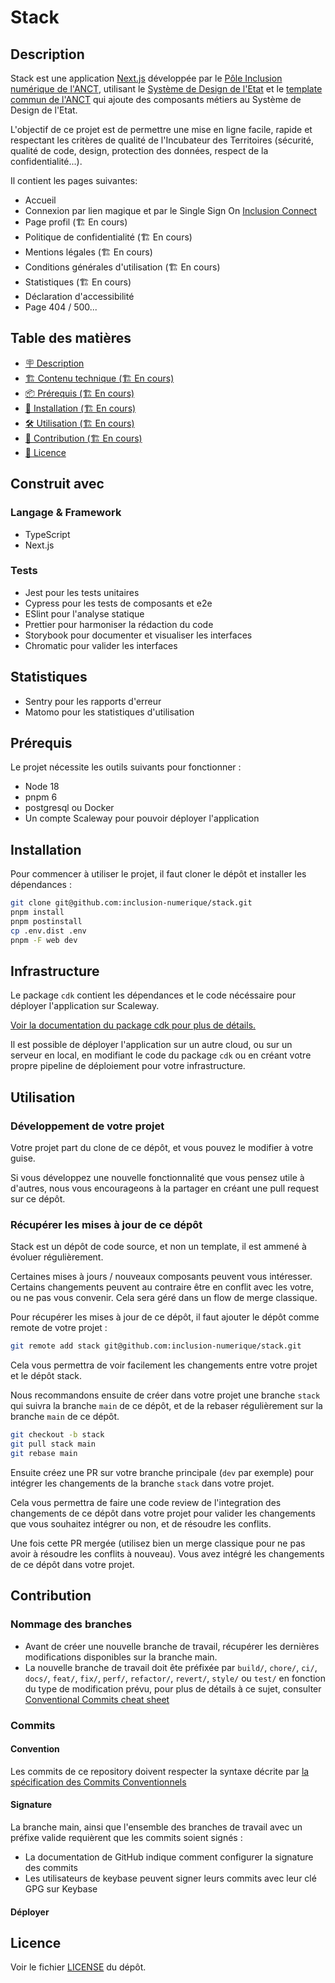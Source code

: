 # Stack

## Description

Stack est une application [Next.js](https://nextjs.org/docs) développée par le [Pôle Inclusion numérique de l'ANCT](https://societenumerique.gouv.fr/fr/les-services-de-linclusion-numerique/), utilisant le [Système de Design de l'Etat](https://www.systeme-de-design.gouv.fr/) et le [template commun de l'ANCT](https://www.figma.com/file/C9Ump1yh3z4DPMxm2qk3IY/Templates_communs?type=design&node-id=4-2946&t=d7Fn19OfHLoEcXqg-0) qui ajoute des composants métiers au Système de Design de l'Etat.

L'objectif de ce projet est de permettre une mise en ligne facile, rapide et respectant les critères de qualité de l'Incubateur des Territoires (sécurité, qualité de code, design, protection des données, respect de la confidentialité...).

Il contient les pages suivantes: 
- Accueil
- Connexion par lien magique et par le Single Sign On [Inclusion Connect](https://inclusion.beta.gouv.fr/nos-services/inclusion-connect/) 
- Page profil (🏗️ En cours)
- Politique de confidentialité (🏗️ En cours)
- Mentions légales (🏗️ En cours)
- Conditions générales d'utilisation (🏗️ En cours)
- Statistiques (🏗️ En cours)
- Déclaration d'accessibilité
- Page 404 / 500...

## Table des matières

- [🪧 Description](#description)
- [🏗️ Contenu technique (🏗️ En cours)](#construit-avec)
- [📦 Prérequis (🏗️ En cours)](#prérequis)
- [🚀 Installation (🏗️ En cours)](#installation)
- [🛠️ Utilisation (🏗️ En cours)](#utilisation)
- [🤝 Contribution (🏗️ En cours)](#contribution)
- [📝 Licence](#licence)
    
## Construit avec

### Langage & Framework

- TypeScript 
- Next.js 

### Tests

- Jest pour les tests unitaires
- Cypress pour les tests de composants et e2e
- ESlint pour l'analyse statique
- Prettier pour harmoniser la rédaction du code
- Storybook pour documenter et visualiser les interfaces
- Chromatic pour valider les interfaces 

## Statistiques

- Sentry pour les rapports d'erreur
- Matomo pour les statistiques d'utilisation

## Prérequis

Le projet nécessite les outils suivants pour fonctionner :
- Node 18
- pnpm 6
- postgresql ou Docker
- Un compte Scaleway pour pouvoir déployer l'application

## Installation

Pour commencer à utiliser le projet, il faut cloner le dépôt et installer les dépendances :

```bash
git clone git@github.com:inclusion-numerique/stack.git
pnpm install
pnpm postinstall
cp .env.dist .env
pnpm -F web dev 
```

## Infrastructure

Le package `cdk` contient les dépendances et le code nécéssaire pour déployer l'application sur Scaleway.️

[Voir la documentation du package cdk pour plus de détails.](./packages/cdk/Readme.md)

Il est possible de déployer l'application sur un autre cloud, ou sur un serveur en local, en modifiant le code du package `cdk` ou en créant votre propre pipeline de déploiement pour votre infrastructure.

## Utilisation


### Développement de votre projet

Votre projet part du clone de ce dépôt, et vous pouvez le modifier à votre guise.

Si vous développez une nouvelle fonctionnalité que vous pensez utile à d'autres, nous vous encourageons à la partager en créant une pull request sur ce dépôt.

### Récupérer les mises à jour de ce dépôt

Stack est un dépôt de code source, et non un template, il est ammené à évoluer régulièrement.

Certaines mises à jours / nouveaux composants peuvent vous intéresser. Certains changements peuvent au contraire être en conflit avec les votre, ou ne pas vous convenir. Cela sera géré dans un flow de merge classique.

Pour récupérer les mises à jour de ce dépôt, il faut ajouter le dépôt comme remote de votre projet :

```bash
git remote add stack git@github.com:inclusion-numerique/stack.git 
```

Cela vous permettra de voir facilement les changements entre votre projet et le dépôt stack.

Nous recommandons ensuite de créer dans votre projet une branche `stack` qui suivra la branche `main` de ce dépôt, et de la rebaser régulièrement sur la branche `main` de ce dépôt.

```bash
git checkout -b stack
git pull stack main
git rebase main
```

Ensuite créez une PR sur votre branche principale (`dev` par exemple) pour intégrer les changements de la branche `stack` dans votre projet.

Cela vous permettra de faire une code review de l'integration des changements de ce dépôt dans votre projet pour valider les changements que vous souhaitez intégrer ou non, et de résoudre les conflits.

Une fois cette PR mergée (utilisez bien un merge classique pour ne pas avoir à résoudre les conflits à nouveau). Vous avez intégré les changements de ce dépôt dans votre projet.


## Contribution

### Nommage des branches

- Avant de créer une nouvelle branche de travail, récupérer les dernières modifications disponibles sur la branche main.
- La nouvelle branche de travail doit ête préfixée par `build/`, `chore/`, `ci/`, `docs/`, `feat/`, `fix/`, `perf/`, `refactor/`, `revert/`, `style/` ou `test/` en fonction du type de modification prévu, pour plus de détails à ce sujet, consulter [Conventional Commits cheat sheet](https://kapeli.com/cheat_sheets/Conventional_Commits.docset/Contents/Resources/Documents/index)

### Commits

#### Convention

Les commits de ce repository doivent respecter la syntaxe décrite par [la spécification des Commits Conventionnels](https://www.conventionalcommits.org/fr/v1.0.0/#sp%c3%a9cification)

#### Signature

La branche main, ainsi que l'ensemble des branches de travail avec un préfixe valide requièrent que les commits soient signés :

- La documentation de GitHub indique comment configurer la signature des commits
- Les utilisateurs de keybase peuvent signer leurs commits avec leur clé GPG sur Keybase

#### Déployer



## Licence

Voir le fichier [LICENSE](https://github.com/inclusion-numerique/stack/blob/main/LICENSE) du dépôt.
